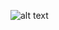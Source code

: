 ![alt text](https://github.com/Jp-bruno/FrontendMentorChallenge1/blob/116f31f0f0d19b99f921fbffaef7ebc53d1acb52/print.PNG)

